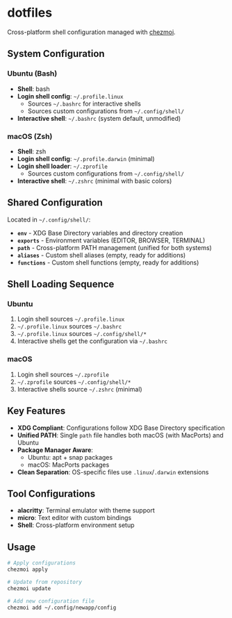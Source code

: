 # dotfiles

Cross-platform shell configuration managed with [chezmoi](https://chezmoi.io/).

## System Configuration

### Ubuntu (Bash)
- **Shell**: bash
- **Login shell config**: `~/.profile.linux`
  - Sources `~/.bashrc` for interactive shells
  - Sources custom configurations from `~/.config/shell/`
- **Interactive shell**: `~/.bashrc` (system default, unmodified)

### macOS (Zsh)  
- **Shell**: zsh
- **Login shell config**: `~/.profile.darwin` (minimal)
- **Login shell loader**: `~/.zprofile`
  - Sources custom configurations from `~/.config/shell/`
- **Interactive shell**: `~/.zshrc` (minimal with basic colors)

## Shared Configuration

Located in `~/.config/shell/`:

- **`env`** - XDG Base Directory variables and directory creation
- **`exports`** - Environment variables (EDITOR, BROWSER, TERMINAL)
- **`path`** - Cross-platform PATH management (unified for both systems)
- **`aliases`** - Custom shell aliases (empty, ready for additions)
- **`functions`** - Custom shell functions (empty, ready for additions)

## Shell Loading Sequence

### Ubuntu
1. Login shell sources `~/.profile.linux`
2. `~/.profile.linux` sources `~/.bashrc` 
3. `~/.profile.linux` sources `~/.config/shell/*`
4. Interactive shells get the configuration via `~/.bashrc`

### macOS
1. Login shell sources `~/.zprofile`
2. `~/.zprofile` sources `~/.config/shell/*`
3. Interactive shells source `~/.zshrc` (minimal)

## Key Features

- **XDG Compliant**: Configurations follow XDG Base Directory specification
- **Unified PATH**: Single `path` file handles both macOS (with MacPorts) and Ubuntu
- **Package Manager Aware**: 
  - Ubuntu: apt + snap packages
  - macOS: MacPorts packages
- **Clean Separation**: OS-specific files use `.linux`/`.darwin` extensions

## Tool Configurations

- **alacritty**: Terminal emulator with theme support
- **micro**: Text editor with custom bindings
- **Shell**: Cross-platform environment setup

## Usage

```bash
# Apply configurations
chezmoi apply

# Update from repository  
chezmoi update

# Add new configuration file
chezmoi add ~/.config/newapp/config
```
